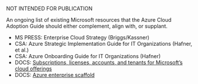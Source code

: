 NOT INTENDED FOR PUBLICATION

An ongoing list of existing Microsoft resources that the Azure Cloud Adoption Guide should either complement, align with, or supplant.

- MS PRESS: Enterprise Cloud Strategy (Briggs/Kassner)
- CSA: Azure Strategic Implementation Guide for IT Organizations (Hafner, et al.)
- CSA: Azure Onboarding Guide for IT Organizations (Hafner)
- DOCS: [Subscriptions, licenses, accounts, and tenants for Microsoft’s cloud offerings](https://technet.microsoft.com/en-us/library/mt765146.aspx?f=255&MSPPError=-2147217396)
- DOCS: [Azure enterprise scaffold](https://docs.microsoft.com/en-us/azure/azure-resource-manager/resource-manager-subscription-governance)
